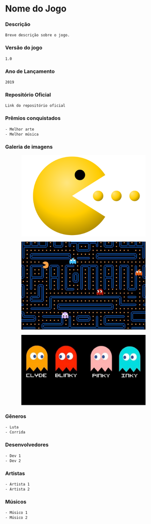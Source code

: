 # Nome do Jogo

### Descrição
    Breve descrição sobre o jogo.

### Versão do jogo
    1.0

### Ano de Lançamento
    2019

### Repositório Oficial
    Link do repositório oficial

### Prêmios conquistados
    - Melhor arte
    - Melhor música

### Galeria de imagens

<p align="center"><a href="https://github.com/unbgames/unbgames/blob/issue_9/img_tmp/pac1.png" target="_blank"><img width="400"src="https://github.com/unbgames/unbgames/blob/issue_9/img_tmp/pac1.png"></a></p>

<p align="center"><a href="https://github.com/unbgames/unbgames/blob/issue_9/img_tmp/pac2.jpg" target="_blank"><img width="400"src="https://github.com/unbgames/unbgames/blob/issue_9/img_tmp/pac2.jpg"></a></p>

<p align="center"><a href="https://github.com/unbgames/unbgames/blob/issue_9/img_tmp/pac3.jpg" target="_blank"><img width="400"src="https://github.com/unbgames/unbgames/blob/issue_9/img_tmp/pac3.jpg"></a></p>


### Gêneros
    - Luta
    - Corrida

### Desenvolvedores
    - Dev 1
    - Dev 2

### Artistas
    - Artista 1
    - Artista 2

### Músicos
    - Músico 1
    - Músico 2
